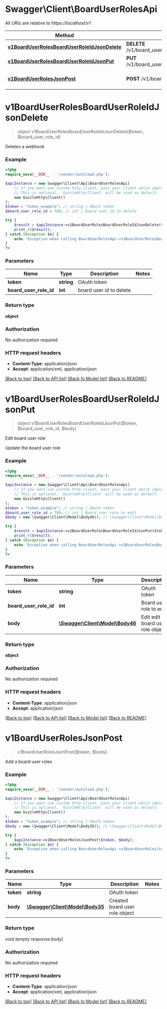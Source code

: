# Swagger\Client\BoardUserRolesApi

All URIs are relative to *https://localhost/v1*

Method | HTTP request | Description
------------- | ------------- | -------------
[**v1BoardUserRolesBoardUserRoleIdJsonDelete**](BoardUserRolesApi.md#v1BoardUserRolesBoardUserRoleIdJsonDelete) | **DELETE** /v1/board_user_roles/{boardUserRoleId}.json | Deletes a webhook
[**v1BoardUserRolesBoardUserRoleIdJsonPut**](BoardUserRolesApi.md#v1BoardUserRolesBoardUserRoleIdJsonPut) | **PUT** /v1/board_user_roles/{boardUserRoleId}.json | Edit board user role
[**v1BoardUserRolesJsonPost**](BoardUserRolesApi.md#v1BoardUserRolesJsonPost) | **POST** /v1/board_user_roles.json | Add a board user roles


# **v1BoardUserRolesBoardUserRoleIdJsonDelete**
> object v1BoardUserRolesBoardUserRoleIdJsonDelete($token, $board_user_role_id)

Deletes a webhook



### Example
```php
<?php
require_once(__DIR__ . '/vendor/autoload.php');

$apiInstance = new Swagger\Client\Api\BoardUserRolesApi(
    // If you want use custom http client, pass your client which implements `GuzzleHttp\ClientInterface`.
    // This is optional, `GuzzleHttp\Client` will be used as default.
    new GuzzleHttp\Client()
);
$token = "token_example"; // string | OAuth token
$board_user_role_id = 789; // int | board user id to delete

try {
    $result = $apiInstance->v1BoardUserRolesBoardUserRoleIdJsonDelete($token, $board_user_role_id);
    print_r($result);
} catch (Exception $e) {
    echo 'Exception when calling BoardUserRolesApi->v1BoardUserRolesBoardUserRoleIdJsonDelete: ', $e->getMessage(), PHP_EOL;
}
?>
```

### Parameters

Name | Type | Description  | Notes
------------- | ------------- | ------------- | -------------
 **token** | **string**| OAuth token |
 **board_user_role_id** | **int**| board user id to delete |

### Return type

**object**

### Authorization

No authorization required

### HTTP request headers

 - **Content-Type**: application/json
 - **Accept**: application/xml, application/json

[[Back to top]](#) [[Back to API list]](../../README.md#documentation-for-api-endpoints) [[Back to Model list]](../../README.md#documentation-for-models) [[Back to README]](../../README.md)

# **v1BoardUserRolesBoardUserRoleIdJsonPut**
> object v1BoardUserRolesBoardUserRoleIdJsonPut($token, $board_user_role_id, $body)

Edit board user role

Update the board user role

### Example
```php
<?php
require_once(__DIR__ . '/vendor/autoload.php');

$apiInstance = new Swagger\Client\Api\BoardUserRolesApi(
    // If you want use custom http client, pass your client which implements `GuzzleHttp\ClientInterface`.
    // This is optional, `GuzzleHttp\Client` will be used as default.
    new GuzzleHttp\Client()
);
$token = "token_example"; // string | OAuth token
$board_user_role_id = 789; // int | Board user role to edit
$body = new \Swagger\Client\Model\Body46(); // \Swagger\Client\Model\Body46 | Edit edit board user role object

try {
    $result = $apiInstance->v1BoardUserRolesBoardUserRoleIdJsonPut($token, $board_user_role_id, $body);
    print_r($result);
} catch (Exception $e) {
    echo 'Exception when calling BoardUserRolesApi->v1BoardUserRolesBoardUserRoleIdJsonPut: ', $e->getMessage(), PHP_EOL;
}
?>
```

### Parameters

Name | Type | Description  | Notes
------------- | ------------- | ------------- | -------------
 **token** | **string**| OAuth token |
 **board_user_role_id** | **int**| Board user role to edit |
 **body** | [**\Swagger\Client\Model\Body46**](../Model/Body46.md)| Edit edit board user role object |

### Return type

**object**

### Authorization

No authorization required

### HTTP request headers

 - **Content-Type**: application/json
 - **Accept**: application/json

[[Back to top]](#) [[Back to API list]](../../README.md#documentation-for-api-endpoints) [[Back to Model list]](../../README.md#documentation-for-models) [[Back to README]](../../README.md)

# **v1BoardUserRolesJsonPost**
> v1BoardUserRolesJsonPost($token, $body)

Add a board user roles



### Example
```php
<?php
require_once(__DIR__ . '/vendor/autoload.php');

$apiInstance = new Swagger\Client\Api\BoardUserRolesApi(
    // If you want use custom http client, pass your client which implements `GuzzleHttp\ClientInterface`.
    // This is optional, `GuzzleHttp\Client` will be used as default.
    new GuzzleHttp\Client()
);
$token = "token_example"; // string | OAuth token
$body = new \Swagger\Client\Model\Body35(); // \Swagger\Client\Model\Body35 | Created board user role object

try {
    $apiInstance->v1BoardUserRolesJsonPost($token, $body);
} catch (Exception $e) {
    echo 'Exception when calling BoardUserRolesApi->v1BoardUserRolesJsonPost: ', $e->getMessage(), PHP_EOL;
}
?>
```

### Parameters

Name | Type | Description  | Notes
------------- | ------------- | ------------- | -------------
 **token** | **string**| OAuth token |
 **body** | [**\Swagger\Client\Model\Body35**](../Model/Body35.md)| Created board user role object |

### Return type

void (empty response body)

### Authorization

No authorization required

### HTTP request headers

 - **Content-Type**: application/json
 - **Accept**: application/xml, application/json

[[Back to top]](#) [[Back to API list]](../../README.md#documentation-for-api-endpoints) [[Back to Model list]](../../README.md#documentation-for-models) [[Back to README]](../../README.md)

